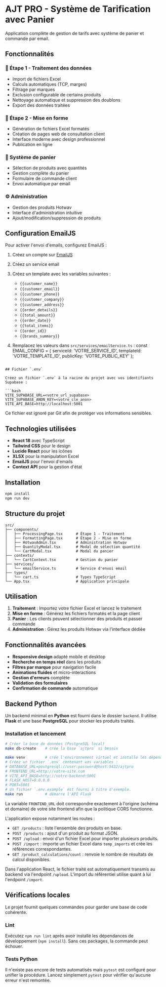 # AJT PRO - Système de Tarification avec Panier

Application complète de gestion de tarifs avec système de panier et commande par email.

## Fonctionnalités

### 🔧 Étape 1 - Traitement des données
- Import de fichiers Excel
- Calculs automatiques (TCP, marges)
- Filtrage par marques
- Exclusion configurable de certains produits
- Nettoyage automatique et suppression des doublons
- Export des données traitées

### 🎨 Étape 2 - Mise en forme
- Génération de fichiers Excel formatés
- Création de pages web de consultation client
- Interface moderne avec design professionnel
- Publication en ligne

### 🛒 Système de panier
- Sélection de produits avec quantités
- Gestion complète du panier
- Formulaire de commande client
- Envoi automatique par email

### ⚙️ Administration
- Gestion des produits Hotwav
- Interface d'administration intuitive
- Ajout/modification/suppression de produits

## Configuration EmailJS

Pour activer l'envoi d'emails, configurez EmailJS :

1. Créez un compte sur [EmailJS](https://www.emailjs.com/)
2. Créez un service email
3. Créez un template avec les variables suivantes :
   - `{{customer_name}}`
   - `{{customer_email}}`
   - `{{customer_phone}}`
   - `{{customer_company}}`
   - `{{customer_address}}`
   - `{{order_details}}`
   - `{{total_amount}}`
   - `{{order_date}}`
   - `{{total_items}}`
   - `{{order_id}}`
   - `{{brands_summary}}`

4. Remplacez les valeurs dans `src/services/emailService.ts` :
   const EMAIL_CONFIG = {
    serviceId: 'VOTRE_SERVICE_ID',
    templateId: 'VOTRE_TEMPLATE_ID',
    publicKey: 'VOTRE_PUBLIC_KEY'
  };
  ```

## Fichier `.env`

Créez un fichier `.env` à la racine du projet avec vos identifiants Supabase :

```bash
VITE_SUPABASE_URL=<votre_url_supabase>
VITE_SUPABASE_ANON_KEY=<votre_cle_anon>
VITE_API_BASE=http://localhost:5001
```

Ce fichier est ignoré par Git afin de protéger vos informations sensibles.

## Technologies utilisées

- **React 18** avec TypeScript
- **Tailwind CSS** pour le design
- **Lucide React** pour les icônes
- **XLSX** pour la manipulation Excel
- **EmailJS** pour l'envoi d'emails
- **Context API** pour la gestion d'état

## Installation

```bash
npm install
npm run dev
```

## Structure du projet

```
src/
├── components/
│   ├── ProcessingPage.tsx      # Étape 1 - Traitement
│   ├── FormattingPage.tsx      # Étape 2 - Mise en forme
│   ├── HotwavAdmin.tsx         # Administration Hotwav
│   ├── QuantityModal.tsx       # Modal de sélection quantité
│   └── CartModal.tsx           # Modal du panier
├── contexts/
│   └── CartContext.tsx         # Gestion du panier
├── services/
│   └── emailService.ts         # Service d'envoi email
├── types/
│   └── cart.ts                 # Types TypeScript
└── App.tsx                     # Application principale
```

## Utilisation

1. **Traitement** : Importez votre fichier Excel et lancez le traitement
2. **Mise en forme** : Générez les fichiers formatés et la page client
3. **Panier** : Les clients peuvent sélectionner des produits et passer commande
4. **Administration** : Gérez les produits Hotwav via l'interface dédiée

## Fonctionnalités avancées

- **Responsive design** adapté mobile et desktop
- **Recherche en temps réel** dans les produits
- **Filtres par marque** pour navigation facile
- **Animations fluides** et micro-interactions
- **Gestion d'erreurs** complète
- **Validation des formulaires**
- **Confirmation de commande** automatique

## Backend Python

Un backend minimal en **Python** est fourni dans le dossier `backend`. Il utilise **Flask** et une base **PostgreSQL** pour stocker les produits traités.

### Installation et lancement

```bash
# Créer la base de données (PostgreSQL local)
make db-create    # crée la base `ajtpro` si besoin

make venv         # crée l'environnement virtuel et installe les dépendances
# Créez un fichier `.env` contenant vos variables :
# DATABASE_URL=postgresql://user:password@host:5432/ajtpro
# FRONTEND_URL=http://votre-site.com
# VITE_API_BASE=http://votre-backend:5001
# FLASK_HOST=0.0.0.0
# PORT=5001
# Un fichier `.env.example` est fourni à titre d'exemple.
make run          # démarre l'API Flask
```

La variable `FRONTEND_URL` doit correspondre exactement à l'origine (schéma et
domaine) de votre site frontend afin que la politique CORS fonctionne.

L'application expose notamment les routes :

- `GET /products` : liste l'ensemble des produits en base.
- `POST /products` : ajout d'un produit au format JSON.
- `POST /upload` : envoi d'un fichier Excel pour importer plusieurs produits.
- `POST /import` : importe un fichier Excel dans `temp_imports` et crée les références
  correspondantes.
- `GET /product_calculations/count` : renvoie le nombre de résultats de calcul disponibles.

Dans l'application React, le fichier traité est automatiquement transmis au backend via l'endpoint `/upload`. L'import du référentiel utilise quant à lui l'endpoint `/import`.

## Vérifications locales

Le projet fournit quelques commandes pour garder une base de code cohérente.

### Lint

Exécutez `npm run lint` après avoir installé les dépendances de développement (`npm install`). Sans ces packages, la commande peut échouer.

### Tests Python

Il n'existe pas encore de tests automatisés mais `pytest` est configuré pour unifier la procédure. Lancez simplement `pytest` pour vérifier qu'aucune erreur n'est remontée.

